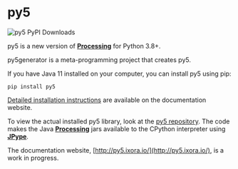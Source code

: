 # py5

![py5 PyPI Downloads](https://img.shields.io/pypi/dm/py5?label=py5%20PyPI%20downloads)

py5 is a new version of [**Processing**][processing] for Python 3.8+.

py5generator is a meta-programming project that creates py5.

If you have Java 11 installed on your computer, you can install py5 using pip:

```
pip install py5
```

[Detailed installation instructions](http://py5.ixora.io/install/) are available on the documentation website.

To view the actual installed py5 library, look at the [py5 repository][py5_repo]. The code makes the Java [**Processing**][processing] jars available to the CPython interpreter using [**JPype**][jpype].

The documentation website, [http://py5.ixora.io/](http://py5.ixora.io/), is a work in progress.

[py5_repo]: https://github.com/hx2A/py5
[processing]: https://github.com/processing/processing
[jpype]: https://github.com/jpype-project/jpype
